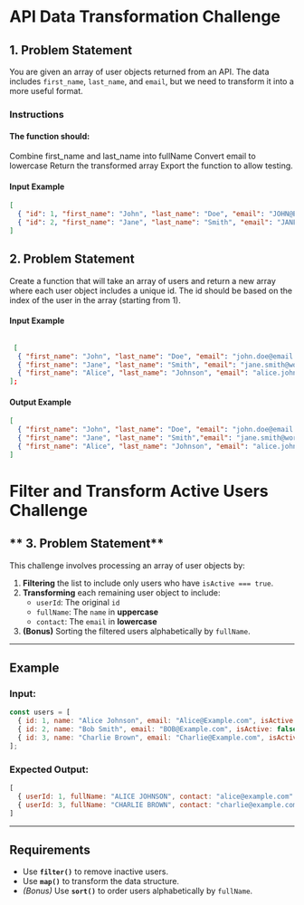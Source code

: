 # API Data Transformation Challenge  

## 1. Problem Statement
You are given an array of user objects returned from an API. The data includes `first_name`, `last_name`, and `email`, but we need to transform it into a more useful format.

### Instructions

#### The function should:
Combine first_name and last_name into fullName
Convert email to lowercase
Return the transformed array
Export the function to allow testing.

#### **Input Example**
```json
[
  { "id": 1, "first_name": "John", "last_name": "Doe", "email": "JOHN@EXAMPLE.COM" },
  { "id": 2, "first_name": "Jane", "last_name": "Smith", "email": "JANE@EXAMPLE.COM" }
]
```
## 2. Problem Statement
Create a function that will take an array of users and return a new array where each user object includes a unique id. The id should be based on the index of the user in the array (starting from 1).

#### **Input Example**

```json

 [
  { "first_name": "John", "last_name": "Doe", "email": "john.doe@email.com" },
  { "first_name": "Jane", "last_name": "Smith", "email": "jane.smith@work.com" },
  { "first_name": "Alice", "last_name": "Johnson", "email": "alice.johnson@email.com" }
];

```
#### **Output Example**

```json
[
  { "first_name": "John", "last_name": "Doe", "email": "john.doe@email.com", "id": 1 },
  { "first_name": "Jane", "last_name": "Smith","email": "jane.smith@work.com", "id": 2 },
  { "first_name": "Alice", "last_name": "Johnson", "email": "alice.johnson@email.com", "id": 3 }
]


```
# **Filter and Transform Active Users Challenge**

## ** 3. Problem Statement**
This challenge involves processing an array of user objects by:

1. **Filtering** the list to include only users who have `isActive === true`.
2. **Transforming** each remaining user object to include:
   - `userId`: The original `id`
   - `fullName`: The `name` in **uppercase**
   - `contact`: The `email` in **lowercase**
3. **(Bonus)** Sorting the filtered users alphabetically by `fullName`.

---

## **Example**
### **Input:**
```javascript
const users = [
  { id: 1, name: "Alice Johnson", email: "Alice@Example.com", isActive: true },
  { id: 2, name: "Bob Smith", email: "BOB@Example.com", isActive: false },
  { id: 3, name: "Charlie Brown", email: "Charlie@Example.com", isActive: true }
];
```
### **Expected Output:**
```javascript
[
  { userId: 1, fullName: "ALICE JOHNSON", contact: "alice@example.com" },
  { userId: 3, fullName: "CHARLIE BROWN", contact: "charlie@example.com" }
]
```

---

## **Requirements**
- Use **`filter()`** to remove inactive users.
- Use **`map()`** to transform the data structure.
- *(Bonus)* Use **`sort()`** to order users alphabetically by `fullName`.





